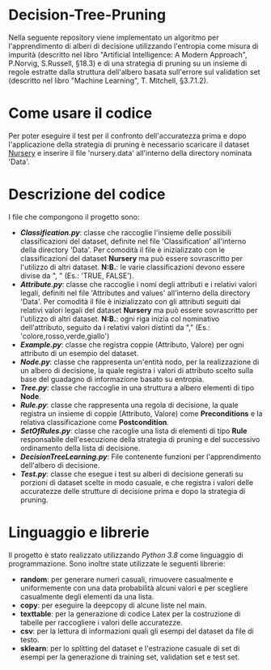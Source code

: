 # Decision-Tree-Pruning

Nella seguente repository viene implementato un algoritmo per l'apprendimento di alberi di decisione utilizzando l'entropia come misura di impurità (descritto nel libro "Artificial Intelligence: A Modern Approach", P.Norvig, S.Russell, §18.3) e di una strategia di pruning su un insieme di regole estratte dalla struttura dell'albero basata sull'errore sul validation set (descritto nel libro "Machine Learning", T. Mitchell, §3.7.1.2).

# Come usare il codice
Per poter eseguire il test per il confronto dell'accuratezza prima e dopo l'applicazione della strategia di pruning è necessario scaricare il dataset [Nursery](https://archive.ics.uci.edu/ml/datasets/Nursery) e inserire il file 'nursery.data' all'interno della directory nominata 'Data'.

# Descrizione del codice
I file che compongono il progetto sono:
- **_Classification.py_**: classe che raccoglie l'insieme delle possibili classificazioni del dataset, definite nel file 'Classification' all'interno della directory 'Data'. Per comodità il file è inizializzato con le classificazioni del dataset **Nursery** ma può essere sovrascritto per l'utilizzo di altri dataset. **N:B.**: le varie classificazioni devono essere divise da ", " (Es.: 'TRUE, FALSE').
- **_Attribute.py_**: classe che raccoglie i nomi degli attributi e i relativi valori legali, definiti nel file 'Attributes and values' all'interno della directory 'Data'. Per comodità il file è inizializzato con gli attributi seguiti dai relativi valori legali del dataset **Nursery** ma può essere sovrascritto per l'utilizzo di altri dataset. **N:B.**: ogni riga inizia col nominativo dell'attributo, seguito da i relativi valori distinti da "," (Es.: 'colore,rosso,verde,giallo')
- **_Example.py_**: classe che registra coppie (Attributo, Valore) per ogni attributo di un esempio del dataset.
- **_Node.py_**: classe che rappresenta un'entità nodo, per la realizzazione di un albero di decisione, la quale registra i valori di attributo scelto sulla base del guadagno di informazione basato su entropia.
- **_Tree.py_**: classe che raccoglie in una struttura a albero elementi di tipo __Node__.
- **_Rule.py_**: classe che rappresenta una regola di decisione, la quale registra un insieme di coppie (Attributo, Valore) come __Preconditions__ e la relativa classificazione come __Postcondition__.
- **_SetOfRules.py_**: classe che racoglie una lista di elementi di tipo __Rule__ responsabile dell'esecuzione della strategia di pruning e del successivo ordinamento della lista di decisione.
- **_DecisionTreeLearning.py_**: File contenente funzioni per l'apprendimento dell'albero di decisione.
- **_Test.py_**: classe che esegue i test su alberi di decisione generati su porzioni di dataset scelte in modo casuale, e che registra i valori delle accuratezze delle strutture di decisione prima e dopo la strategia di pruning.

# Linguaggio e librerie

Il progetto è stato realizzato utilizzando _Python 3.8_ come linguaggio di programmazione. Sono inoltre state utilizzate le seguenti librerie:
- **random**: per generare numeri casuali, rimuovere casualmente e uniformemente con una data probabilità alcuni valori e per scegliere casualmente degli elementi da una lista.
- **copy**: per eseguire la deepcopy di alcune liste nel main.
- **texttable**: per la generazione di codice Latex per la costruzione di tabelle per raccogliere i valori delle accuratezze.
- **csv**: per la lettura di informazioni quali gli esempi del dataset da file di testo.
- **sklearn**: per lo splitting del dataset e l'estrazione casuale di set di esempi per la generazione di training set, validation set e test set.
